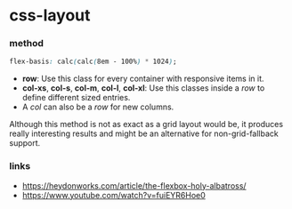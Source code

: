 # css-layout

### method
```css
flex-basis: calc(calc(8em - 100%) * 1024);
```

- __row__: Use this class for every container with responsive items in it.
- __col-xs__, __col-s__, __col-m__, __col-l__, __col-xl__: Use this classes inside a _row_ to define different sized entries.
- A _col_ can also be a _row_ for new columns.

Although this method is not as exact as a grid layout would be, it produces really interesting results and might be an alternative for non-grid-fallback support.

### links
- https://heydonworks.com/article/the-flexbox-holy-albatross/
- https://www.youtube.com/watch?v=fuiEYR6Hoe0

